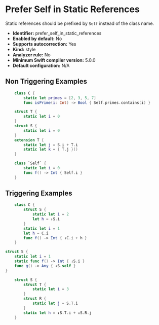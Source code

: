 # Prefer Self in Static References

Static references should be prefixed by `Self` instead of the class name.

* **Identifier:** prefer_self_in_static_references
* **Enabled by default:** No
* **Supports autocorrection:** Yes
* **Kind:** style
* **Analyzer rule:** No
* **Minimum Swift compiler version:** 5.0.0
* **Default configuration:** N/A

## Non Triggering Examples

```swift
    class C {
        static let primes = [2, 3, 5, 7]
        func isPrime(i: Int) -> Bool { Self.primes.contains(i) }
```

```swift
    struct T {
        static let i = 0
    }
    struct S {
        static let i = 0
    }
    extension T {
        static let j = S.i + T.i
        static let k = { T.j }()
    }
```

```swift
    class `Self` {
        static let i = 0
        func f() -> Int { Self.i }
    }
```

## Triggering Examples

```swift
    class C {
        struct S {
            static let i = 2
            let h = ↓S.i
        }
        static let i = 1
        let h = C.i
        func f() -> Int { ↓C.i + h }
    }
```

```swift
struct S {
    static let i = 1
    static func f() -> Int { ↓S.i }
    func g() -> Any { ↓S.self }
}
```

```swift
    struct S {
        struct T {
            static let i = 3
        }
        struct R {
            static let j = S.T.i
        }
        static let h = ↓S.T.i + ↓S.R.j
    }
```